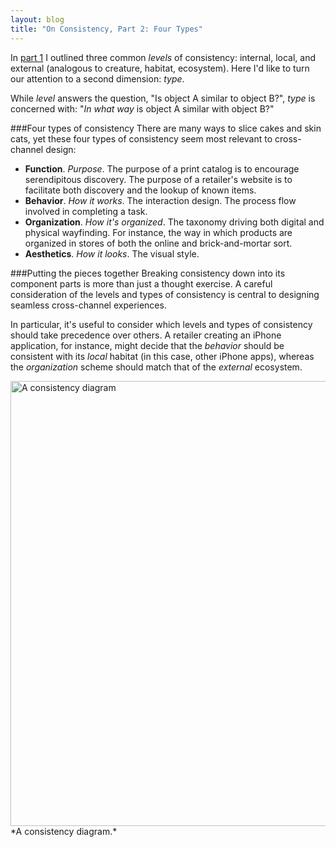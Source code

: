 ```yaml
---
layout: blog
title: "On Consistency, Part 2: Four Types"
---
```


In [part 1](http://tylertate.com/blog/2012/03/08/on-consistency-three-levels.html) I outlined three common *levels* of consistency: internal, local, and external (analogous to creature, habitat, ecosystem). Here I'd like to turn our attention to a second dimension: *type*.

While *level* answers the question, "Is object A similar to object B?", *type* is concerned with: "*In what way* is object A similar with object B?"

###Four types of consistency
There are many ways to slice cakes and skin cats, yet these four types of consistency seem most relevant to cross-channel design:

* **Function**. *Purpose*. The purpose of a print catalog is to encourage serendipitous discovery. The purpose of a retailer's website is to facilitate both discovery and the lookup of known items.
* **Behavior**. *How it works*. The interaction design. The process flow involved in completing a task.
* **Organization**. *How it's organized*. The taxonomy driving both digital and physical wayfinding. For instance, the way in which products are organized in stores of both the online and brick-and-mortar sort.
* **Aesthetics**. *How it looks*. The visual style.

###Putting the pieces together
Breaking consistency down into its component parts is more than just a thought exercise. A careful consideration of the levels and types of consistency is central to designing seamless cross-channel experiences.

In particular, it's useful to consider which levels and types of consistency should take precedence over others. A retailer creating an iPhone application, for instance, might decide that the *behavior* should be consistent with its *local* habitat (in this case, other iPhone apps), whereas the *organization* scheme should match that of the *external* ecosystem.

<img src="http://www.tylertate.com/resources/images/2012-03-09/consistency-strategy.jpg" width="712" class="normal-width" alt="A consistency diagram" />
*A consistency diagram.*
